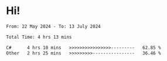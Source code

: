 # Hi!

<!--START_SECTION:waka-->

```txt
From: 22 May 2024 - To: 13 July 2024

Total Time: 4 hrs 13 mins

C#      4 hrs 10 mins   >>>>>>>>>>>>>>>>---------   62.85 %
Other   2 hrs 25 mins   >>>>>>>>>----------------   36.46 %
```

<!--END_SECTION:waka-->
